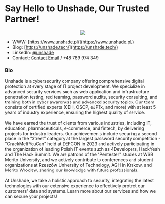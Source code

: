 # Say Hello to Unshade, Our Trusted Partner!

<p align="center">
  <img src="https://raw.githubusercontent.com/notthehiddenwiki/NTHW/nthw/.github/companies/Unshade.png">
</p>

* WWW: [https://www.unshade.pl/](https://www.unshade.pl/)<br>
* Blog: [https://unshade.tech/](https://unshade.tech/)<br>
* LinkedIn: [@unshade](https://www.linkedin.com/company/unshade)<br>
* Contact: [Contact Email](mailto:contact@unshade.pl) / +48 789 974 349

### Bio

Unshade is a cybersecurity company offering comprehensive digital protection at every stage of IT project development. We specialize in advanced security services such as web application and infrastructure penetration testing, red teaming, password audits, security consulting, and training both in cyber awareness and advanced security topics. Our team consists of certified experts (CEH, OSCP, eJPTx, and more) with at least 5 years of industry experience, ensuring the highest quality of service.<br><br>
We have earned the trust of clients from various industries, including IT, education, pharmaceuticals, e-commerce, and fintech, by delivering projects for industry leaders. Our achievements include securing a second place in the “Street” category at the largest password security competition - "CrackMeIfYouCan" held at DEFCON in 2023 and actively participating in the organization of leading Polish IT events such as 4Developers, HackYeah and The Hack Summit. We are patrons of the "Pentester" studies at WSB Merito University, and we actively contribute to conferences and student organizations at Rzeszów University of Technology, AGH in Krakow, and Merito Wrocław, sharing our knowledge with future professionals.<br><br>
At Unshade, we take a holistic approach to security, integrating the latest technologies with our extensive experience to effectively protect our customers' data and systems. Learn more about our services and how we can secure your projects!
